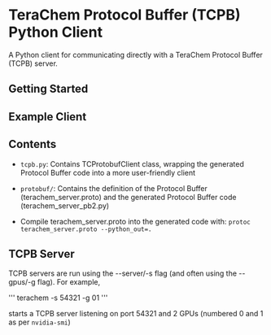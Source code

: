 # TeraChem Protocol Buffer (TCPB) Python Client #

A Python client for communicating directly with a TeraChem Protocol Buffer (TCPB) server.

## Getting Started ##

## Example Client ##

## Contents ##
* `tcpb.py`: Contains TCProtobufClient class, wrapping the generated Protocol Buffer code
into a more user-friendly client

* `protobuf/`: Contains the definition of the Protocol Buffer (terachem_server.proto) and the generated
Protocol Buffer code (terachem_server_pb2.py)
 * Compile terachem_server.proto into the generated code with: `protoc terachem_server.proto --python_out=.`

## TCPB Server ##
TCPB servers are run using the --server/-s flag (and often using the --gpus/-g flag).
For example,

'''
terachem -s 54321 -g 01
'''

starts a TCPB server listening on port 54321 and 2 GPUs (numbered 0 and 1 as per `nvidia-smi`)
